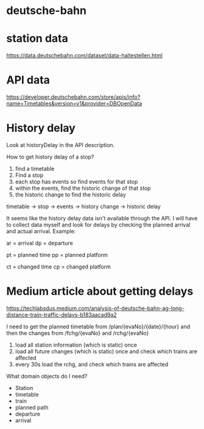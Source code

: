 # deutsche-bahn

# station data
https://data.deutschebahn.com/dataset/data-haltestellen.html

# API data
https://developer.deutschebahn.com/store/apis/info?name=Timetables&version=v1&provider=DBOpenData

# History delay
Look at historyDelay in the API description.

How to get history delay of a stop?
1. find a timetable 
1. Find a stop
2. each stop has events so find events for that stop
3. within the events, find the historic change of that stop
4. the historic change to find the historic delay

timetable -> stop -> events -> history change -> historic delay

It seems like the history delay data isn't available through the API. I will have to collect data myself and look for delays by checking the planned arrival and actual arrival.
Example:
<s id="2121877044531283563-2201192109-2">
        <tl f="F" t="p" o="80" c="ICE" n="840"/>
        <ar pt="2201192116" pp="14" hi="1" ppth="Berlin Ostbahnhof"/>
        <dp pt="2201192120" pp="14" ppth="Berlin-Spandau|Stendal Hbf|Wolfsburg Hbf|Hannover Hbf"/>
</s>

ar = arrival
dp = departure

pt = planned time
pp = planned platform

ct = changed time
cp = changed platform

# Medium article about getting delays 
https://techlabsdus.medium.com/analysis-of-deutsche-bahn-ag-long-distance-train-traffic-delays-b183aacad9a2

I need to get the planned timetable from /plan/{evaNo}/{date}/{hour}
and then the changes from /fchg/{evaNo} and /rchg/{evaNo}

1. load all station information (which is static) once
2. load all future changes (which is static) once and check which trains are affected
3. every 30s load the rchg, and check which trains are affected

What domain objects do I need?
* Station
* timetable
* train
* planned path
* departure
* arrival